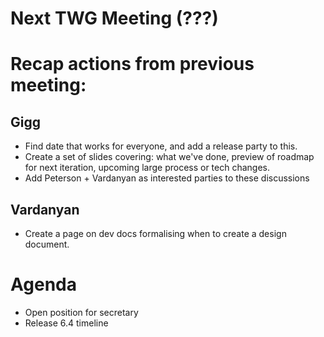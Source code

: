 # Next TWG Meeting (???)

# Recap actions from previous meeting:

## Gigg
- Find date that works for everyone, and add a release party to this.
- Create a set of slides covering: what we've done, preview of roadmap for next iteration, upcoming large process or tech changes.
- Add Peterson + Vardanyan as interested parties to these discussions

## Vardanyan
- Create a page on dev docs formalising when to create a design document.


# Agenda
- Open position for secretary
- Release 6.4 timeline

